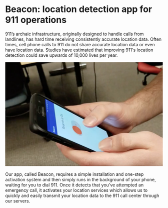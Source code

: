 # Beacon: location detection app for 911 operations

911’s archaic infrastructure, originally designed to handle calls from landlines, has hard time receiving consistently accurate location data. Often times, cell phone calls to 911 do not share accurate location data or even have location data. Studies have estimated that improving 911's location detection could save upwards of 10,000 lives per year. 

![alt tag](./beacon.png)

Our app, called Beacon, requires a simple installation and one-step activation system and then simply runs in the background of your phone, waiting for you to dial 911. Once it detects that you’ve attempted an emergency call, it activates your location services which allows us to quickly and easily transmit your location data to the 911 call center through our servers. 

